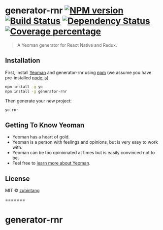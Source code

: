 # generator-rnr [![NPM version][npm-image]][npm-url] [![Build Status][travis-image]][travis-url] [![Dependency Status][daviddm-image]][daviddm-url] [![Coverage percentage][coveralls-image]][coveralls-url]
> A Yeoman generator for React Native and Redux.

## Installation

First, install [Yeoman](http://yeoman.io) and generator-rnr using [npm](https://www.npmjs.com/) (we assume you have pre-installed [node.js](https://nodejs.org/)).

```bash
npm install -g yo
npm install -g generator-rnr
```

Then generate your new project:

```bash
yo rnr
```

## Getting To Know Yeoman

 * Yeoman has a heart of gold.
 * Yeoman is a person with feelings and opinions, but is very easy to work with.
 * Yeoman can be too opinionated at times but is easily convinced not to be.
 * Feel free to [learn more about Yeoman](http://yeoman.io/).

## License

MIT © [zubintang](https://github.com/zbtang)


[npm-image]: https://badge.fury.io/js/generator-rnr.svg
[npm-url]: https://npmjs.org/package/generator-rnr
[travis-image]: https://travis-ci.org/zbtang/generator-rnr.svg?branch=master
[travis-url]: https://travis-ci.org/zbtang/generator-rnr
[daviddm-image]: https://david-dm.org/zbtang/generator-rnr.svg?theme=shields.io
[daviddm-url]: https://david-dm.org/zbtang/generator-rnr
[coveralls-image]: https://coveralls.io/repos/zbtang/generator-rnr/badge.svg
[coveralls-url]: https://coveralls.io/r/zbtang/generator-rnr
=======
# generator-rnr